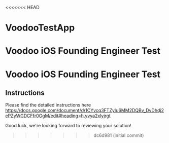<<<<<<< HEAD
# VoodooTestApp
Voodoo iOS Founding Engineer Test
=======
# Voodoo iOS Founding Engineer Test

## Instructions

Please find the detailed instructions here
 https://docs.google.com/document/d/1CYvcq3FTZyIu6MM2DQBv_DvDhdj2ePZyWGDCFfr0GgM/edit#heading=h.yvya2xlyjrgt

Good luck, we're looking forward to reviewing your solution!
>>>>>>> dc6d981 (initial commit)
